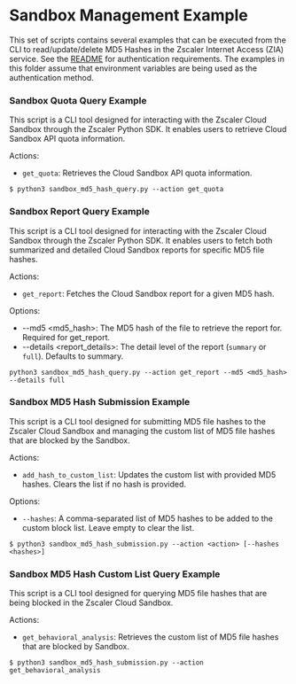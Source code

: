 Sandbox Management Example
==========================

This set of scripts contains several examples that can be executed from the CLI to read/update/delete MD5 Hashes in the Zscaler Internet Access (ZIA) service. See the [README](../README.md) for authentication requirements. The examples in this folder assume that environment variables are being used as the authentication method.

### Sandbox Quota Query Example
This script is a CLI tool designed for interacting with the Zscaler Cloud Sandbox through the Zscaler Python SDK. It enables users to retrieve Cloud Sandbox API quota information.

Actions:
- ``get_quota``: Retrieves the Cloud Sandbox API quota information.

```shell
$ python3 sandbox_md5_hash_query.py --action get_quota
```

### Sandbox Report Query Example
This script is a CLI tool designed for interacting with the Zscaler Cloud Sandbox through the Zscaler Python SDK. It enables users to fetch both summarized and detailed Cloud Sandbox reports for specific MD5 file hashes.

Actions:
- ``get_report``: Fetches the Cloud Sandbox report for a given MD5 hash.

Options:

- --md5 <md5_hash>: The MD5 hash of the file to retrieve the report for. Required for get_report.
- --details <report_details>: The detail level of the report (``summary`` or ``full``). Defaults to summary.


```shell
python3 sandbox_md5_hash_query.py --action get_report --md5 <md5_hash> --details full
```

### Sandbox MD5 Hash Submission Example
This script is a CLI tool designed for submitting MD5 file hashes to the Zscaler Cloud Sandbox and managing the custom list of MD5 file hashes that are blocked by the Sandbox.

Actions:
* ``add_hash_to_custom_list``: Updates the custom list with provided MD5 hashes. Clears the list if no hash is provided.

Options:
* ``--hashes``: A comma-separated list of MD5 hashes to be added to the custom block list. Leave empty to clear the list.

```shell
$ python3 sandbox_md5_hash_submission.py --action <action> [--hashes <hashes>]
```

### Sandbox MD5 Hash Custom List Query Example
This script is a CLI tool designed for querying MD5 file hashes that are being blocked in the Zscaler Cloud Sandbox.

Actions:

* ``get_behavioral_analysis``: Retrieves the custom list of MD5 file hashes that are blocked by Sandbox.

```shell
$ python3 sandbox_md5_hash_submission.py --action get_behavioral_analysis
```
